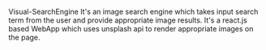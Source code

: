 Visual-SearchEngine
It's an image search engine which takes input search term from the user and provide appropriate image results.
It's a react.js based WebApp which uses unsplash api to render appropriate images on the page.
